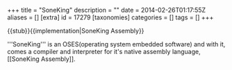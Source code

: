 +++
title = "SoneKing"
description = ""
date = 2014-02-26T01:17:55Z
aliases = []
[extra]
id = 17279
[taxonomies]
categories = []
tags = []
+++

{{stub}}{{implementation|SoneKing Assembly}}

'''SoneKing''' is an OSES(operating system embedded software) and with it, comes a compiler and interpreter for it's native assembly language, [[SoneKing Assembly]].
